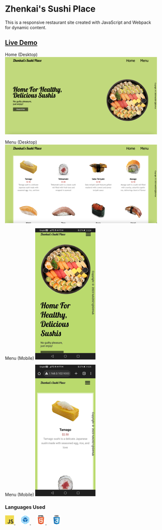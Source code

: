 # Zhenkai's Sushi Place

This is a responsive restaurant site created with JavaScript and Webpack for dynamic content.

## [Live Demo](https://hzk2021.github.io/SushiRestaurant/)

Home (Desktop)
![Preview](./preview/home.png)

Menu (Desktop)
![Preview](./preview/menu.png)

Menu (Mobile)
<img src="./preview/home(mobile).png" width="200px"/>

Menu (Mobile)
<img src="./preview/menu(mobile).png" width="200px" />

### Languages Used

<a href="https://developer.mozilla.org/en-US/docs/Web/JavaScript" target="_blank" rel="noreferrer"> <img src="https://raw.githubusercontent.com/devicons/devicon/master/icons/javascript/javascript-original.svg" alt="javascript" width="30" height="30"/> </a>  &emsp; <a href="https://webpack.js.org/" target="_blank" rel="noreferrer"> <img src="https://raw.githubusercontent.com/devicons/devicon/1119b9f84c0290e0f0b38982099a2bd027a48bf1/icons/webpack/webpack-original.svg" alt="webpack" width="30" height="30"/> </a>  &emsp; <a href="https://www.w3.org/html/" target="_blank" rel="noreferrer"> <img src="https://raw.githubusercontent.com/devicons/devicon/master/icons/html5/html5-original-wordmark.svg" alt="html5" width="30" height="30"/> </a>  &emsp;  <a href="https://www.w3schools.com/css/" target="_blank" rel="noreferrer"> <img src="https://raw.githubusercontent.com/devicons/devicon/master/icons/css3/css3-original-wordmark.svg" alt="css3" width="30" height="30"/> </a>